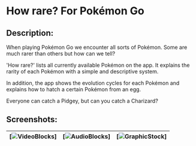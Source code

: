 # How rare? For Pokémon Go

## Description:
When playing Pokémon Go we encounter all sorts of Pokémon. Some are much rarer than others but how can we tell? 

'How rare?' lists all currently available Pokémon on the app. It explains the rarity of each Pokémon with a simple and descriptive system.

In addition, the app shows the evolution cycles for each Pokémon and explains how to hatch a certain Pokémon from an egg.

Everyone can catch a Pidgey, but can you catch a Charizard?

## Screenshots:
| [![VideoBlocks](http://imgur.com/938v7jC.png)]| [![AudioBlocks](http://imgur.com/Ftdr7hw.png)]| [![GraphicStock](http://imgur.com/MMRjM6I.png)]|
|:---:|:---:|:---:|
